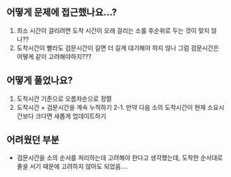 ## 어떻게 문제에 접근했나요...?

1. 최소 시간이 걸리려면 도착 시간이 오래 걸리는 소를 후순위로 두는 것이 맞지 않나??
2. 도착시간이 빨라도 검문시간이 길면 더 길게 대기해야 하지 않나 그럼 검문시간은 어떻게 같이 고려해야하지???

## 어떻게 풀었나요?

1. 도착시간 기준으로 오름차순으로 정렬
2. 도착시간 + 검문시간을 계속 누적하기
   2-1. 만약 다음 소의 도착시간이 현재 소요시간보다 크다면 새롭게 업데이트하기

## 어려웠던 부분

- 검문시간을 소의 순서를 처리하는데 고려해야 한다고 생각했는데, 도착한 순서대로 줄을 서기 때문에 고려하지 않아도 되었음....
